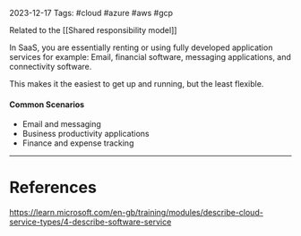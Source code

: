 2023-12-17
Tags: #cloud #azure #aws #gcp 

Related to the [[Shared responsibility model]]

In SaaS, you are essentially renting or using fully developed application services for example: Email, financial software, messaging applications, and connectivity software.

This makes it the easiest to get up and running, but the least flexible.

#### Common Scenarios
- Email and messaging
- Business productivity applications
- Finance and expense tracking

---
# References

https://learn.microsoft.com/en-gb/training/modules/describe-cloud-service-types/4-describe-software-service